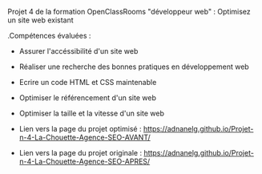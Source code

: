 Projet 4 de la formation OpenClassRooms "développeur web" : Optimisez un site web existant

.Compétences évaluées :

- Assurer l'accéssibilité d'un site web

- Réaliser une recherche des bonnes pratiques en développement web

- Ecrire un code HTML et CSS maintenable

- Optimiser le référencement d'un site web

- Optimiser la taille et la vitesse d'un site web

- Lien vers la page du projet optimisé : https://adnanelg.github.io/Projet-n-4-La-Chouette-Agence-SEO-AVANT/

- Lien vers la page du projet originale : https://adnanelg.github.io/Projet-n-4-La-Chouette-Agence-SEO-APRES/

